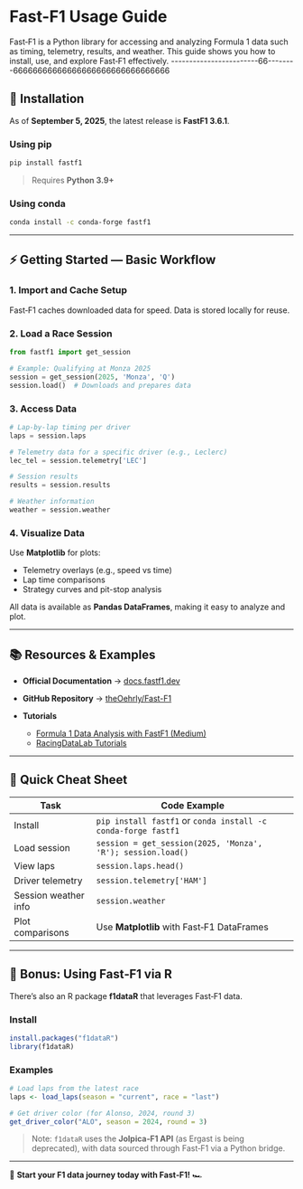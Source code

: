 # Fast-F1 Usage Guide

Fast‑F1 is a Python library for accessing and analyzing Formula 1 data such as timing, telemetry, results, and weather. This guide shows you how to install, use, and explore Fast‑F1 effectively.
------------------------66--------66666666666666666666666666666666


## 🚀 Installation

As of **September 5, 2025**, the latest release is **FastF1 3.6.1**.

### Using pip

```bash
pip install fastf1
```

> Requires **Python 3.9+**

### Using conda

```bash
conda install -c conda-forge fastf1
```

---

## ⚡ Getting Started — Basic Workflow

### 1. Import and Cache Setup

Fast‑F1 caches downloaded data for speed. Data is stored locally for reuse.

### 2. Load a Race Session

```python
from fastf1 import get_session

# Example: Qualifying at Monza 2025
session = get_session(2025, 'Monza', 'Q')
session.load()  # Downloads and prepares data
```

### 3. Access Data

```python
# Lap-by-lap timing per driver
laps = session.laps

# Telemetry data for a specific driver (e.g., Leclerc)
lec_tel = session.telemetry['LEC']

# Session results
results = session.results

# Weather information
weather = session.weather
```

### 4. Visualize Data

Use **Matplotlib** for plots:

* Telemetry overlays (e.g., speed vs time)
* Lap time comparisons
* Strategy curves and pit-stop analysis

All data is available as **Pandas DataFrames**, making it easy to analyze and plot.

---

## 📚 Resources & Examples

* **Official Documentation** → [docs.fastf1.dev](https://docs.fastf1.dev)
* **GitHub Repository** → [theOehrly/Fast-F1](https://github.com/theOehrly/Fast-F1)
* **Tutorials**

  * [Formula 1 Data Analysis with FastF1 (Medium)](https://medium.com/%40noviechiuman/formula-1-data-analysis-with-fastf1-%EF%B8%8F-d451b30f3a91)
  * [RacingDataLab Tutorials](https://www.racingdatalab.com/c02.php)

---

## 📝 Quick Cheat Sheet

| Task                 | Code Example                                                  |
| -------------------- | ------------------------------------------------------------- |
| Install              | `pip install fastf1` or `conda install -c conda-forge fastf1` |
| Load session         | `session = get_session(2025, 'Monza', 'R'); session.load()`   |
| View laps            | `session.laps.head()`                                         |
| Driver telemetry     | `session.telemetry['HAM']`                                    |
| Session weather info | `session.weather`                                             |
| Plot comparisons     | Use **Matplotlib** with Fast‑F1 DataFrames                    |

---

## 🎯 Bonus: Using Fast‑F1 via R

There’s also an R package **f1dataR** that leverages Fast‑F1 data.

### Install

```r
install.packages("f1dataR")
library(f1dataR)
```

### Examples

```r
# Load laps from the latest race
laps <- load_laps(season = "current", race = "last")

# Get driver color (for Alonso, 2024, round 3)
get_driver_color("ALO", season = 2024, round = 3)
```

> Note: `f1dataR` uses the **Jolpica‑F1 API** (as Ergast is being deprecated), with data sourced through Fast‑F1 via a Python bridge.

----

📌 **Start your F1 data journey today with Fast‑F1!** 🏎️
